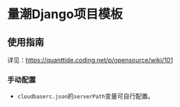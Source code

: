 # 量潮Django项目模板

## 使用指南

详见：https://quanttide.coding.net/p/opensource/wiki/101

### 手动配置

- `cloudbaserc.json`的`serverPath`变量可自行配置。